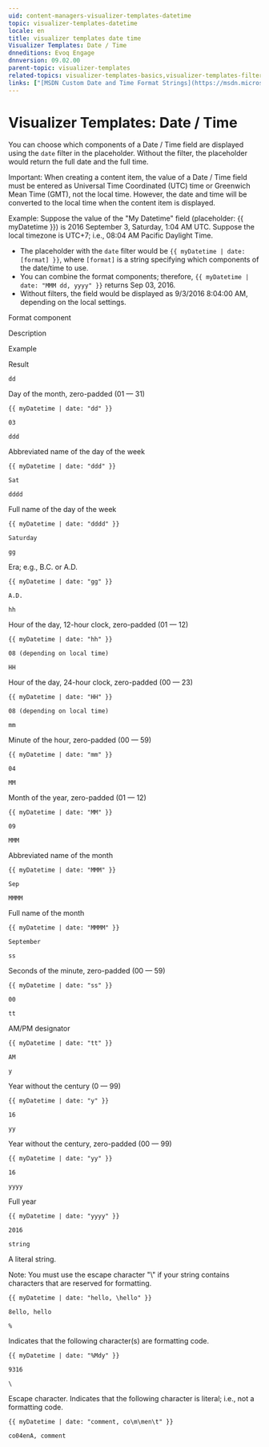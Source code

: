 ```yaml
---
uid: content-managers-visualizer-templates-datetime
topic: visualizer-templates-datetime
locale: en
title: visualizer templates date time
Visualizer Templates: Date / Time
dnneditions: Evoq Engage
dnnversion: 09.02.00
parent-topic: visualizer-templates
related-topics: visualizer-templates-basics,visualizer-templates-filters
links: ["[MSDN Custom Date and Time Format Strings](https://msdn.microsoft.com/en-us/library/8kb3ddd4(v=vs.110).aspx)"]
---
```


# Visualizer Templates: Date / Time

You can choose which components of a Date / Time field are displayed using the `date` filter in the placeholder. Without the filter, the placeholder would return the full date and the full time.

Important: When creating a content item, the value of a Date / Time field must be entered as Universal Time Coordinated (UTC) time or Greenwich Mean Time (GMT), not the local time. However, the date and time will be converted to the local time when the content item is displayed.

Example: Suppose the value of the "My Datetime" field (placeholder: {{ myDatetime }}) is 2016 September 3, Saturday, 1:04 AM UTC. Suppose the local timezone is UTC+7; i.e., 08:04 AM Pacific Daylight Time.

*   The placeholder with the `date` filter would be `{{ myDatetime | date: [format] }}`, where `[format]` is a string specifying which components of the date/time to use.
*   You can combine the format components; therefore, `{{ myDatetime | date: "MMM dd, yyyy" }}` returns Sep 03, 2016.
*   Without filters, the field would be displayed as 9/3/2016 8:04:00 AM, depending on the local settings.

Format component

Description

Example

Result

`dd`

Day of the month, zero-padded (01 — 31)

`{{ myDatetime | date: "dd" }}`

`03`

`ddd`

Abbreviated name of the day of the week

`{{ myDatetime | date: "ddd" }}`

`Sat`

`dddd`

Full name of the day of the week

`{{ myDatetime | date: "dddd" }}`

`Saturday`

`gg`

Era; e.g., B.C. or A.D.

`{{ myDatetime | date: "gg" }}`

`A.D.`

`hh`

Hour of the day, 12-hour clock, zero-padded (01 — 12)

`{{ myDatetime | date: "hh" }}`

`08 (depending on local time)`

`HH`

Hour of the day, 24-hour clock, zero-padded (00 — 23)

`{{ myDatetime | date: "HH" }}`

`08 (depending on local time)`

`mm`

Minute of the hour, zero-padded (00 — 59)

`{{ myDatetime | date: "mm" }}`

`04`

`MM`

Month of the year, zero-padded (01 — 12)

`{{ myDatetime | date: "MM" }}`

`09`

`MMM`

Abbreviated name of the month

`{{ myDatetime | date: "MMM" }}`

`Sep`

`MMMM`

Full name of the month

`{{ myDatetime | date: "MMMM" }}`

`September`

`ss`

Seconds of the minute, zero-padded (00 — 59)

`{{ myDatetime | date: "ss" }}`

`00`

`tt`

AM/PM designator

`{{ myDatetime | date: "tt" }}`

`AM`

`y`

Year without the century (0 — 99)

`{{ myDatetime | date: "y" }}`

`16`

`yy`

Year without the century, zero-padded (00 — 99)

`{{ myDatetime | date: "yy" }}`

`16`

`yyyy`

Full year

`{{ myDatetime | date: "yyyy" }}`

`2016`

`string`

A literal string.

Note: You must use the escape character "\\" if your string contains characters that are reserved for formatting.

`{{ myDatetime | date: "hello, \hello" }}`

`8ello, hello`

`%`

Indicates that the following character(s) are formatting code.

`{{ myDatetime | date: "%Mdy" }}`

`9316`

`\`

Escape character. Indicates that the following character is literal; i.e., not a formatting code.

`{{ myDatetime | date: "comment, co\m\men\t" }}`

`co04enA, comment`